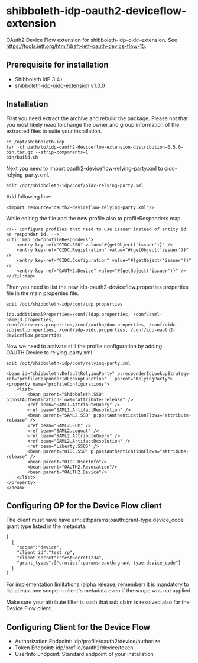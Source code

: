 # shibboleth-idp-oauth2-deviceflow-extension
OAuth2 Device Flow extension for shibboleth-idp-oidc-extension. See https://tools.ietf.org/html/draft-ietf-oauth-device-flow-15.

## Prerequisite for installation
- Shibboleth IdP 3.4+ 
- [shibboleth-idp-oidc-extension](https://github.com/CSCfi/shibboleth-idp-oidc-extension) v1.0.0

## Installation
First you need extract the archive and rebuild the package. Please not that you most likely *need* to change the owner and group information of the extracted files to suite your installation.

    cd /opt/shibboleth-idp
    tar -xf path/to/idp-oauth2-deviceflow-extension-distribution-0.5.0-bin.tar.gz --strip-components=1
    bin/build.sh

Next you need to import oauth2-deviceflow-relying-party.xml to oidc-relying-party.xml.

    edit /opt/shibboleth-idp/conf/oidc-relying-party.xml

Add following line:

    <import resource="oauth2-deviceflow-relying-party.xml"/>
    
While editing the file add the new profile also to profileResponders map.

    <!-- Configure profiles that need to use issuer instead of entity id as responder id. -->
    <util:map id="profileResponders">
        <entry key-ref="OIDC.SSO" value="#{getObject('issuer')}" />
        <entry key-ref="OIDC.Registration" value="#{getObject('issuer')}" />
        <entry key-ref="OIDC.Configuration" value="#{getObject('issuer')}" />
        <entry key-ref="OAUTH2.Device" value="#{getObject('issuer')}" />
    </util:map>

Then you need to list the new idp-oauth2-deviceflow.properties properties file in the main properties file.

    edit /opt/shibboleth-idp/conf/idp.properties

    idp.additionalProperties=/conf/ldap.properties, /conf/saml-nameid.properties, /conf/services.properties,/conf/authn/duo.properties, /conf/oidc-subject.properties, /conf/idp-oidc.properties, /conf/idp-oauth2-deviceflow.properties
    
Now we need to activate still the profile configuration by adding OAUTH.Device to relying-party.xml

    edit /opt/shibboleth-idp/conf/relying-party.xml
    
    <bean id="shibboleth.DefaultRelyingParty" p:responderIdLookupStrategy-ref="profileResponderIdLookupFunction"   parent="RelyingParty">
    <property name="profileConfigurations">
        <list>
            <bean parent="Shibboleth.SSO" p:postAuthenticationFlows="attribute-release" />
            <ref bean="SAML1.AttributeQuery" />
            <ref bean="SAML1.ArtifactResolution" />
            <bean parent="SAML2.SSO" p:postAuthenticationFlows="attribute-release" />
            <ref bean="SAML2.ECP" />
            <ref bean="SAML2.Logout" />
            <ref bean="SAML2.AttributeQuery" />
            <ref bean="SAML2.ArtifactResolution" />
            <ref bean="Liberty.SSOS" />
            <bean parent="OIDC.SSO" p:postAuthenticationFlows="attribute-release" />
            <bean parent="OIDC.UserInfo"/>
            <bean parent="OAUTH2.Revocation"/>
            <bean parent="OAUTH2.Device"/>
        </list>
    </property>
    </bean>

## Configuring OP for the Device Flow client
The client must have have urn:ietf:params:oauth:grant-type:device_code grant type listed in the metadata.

    [
      {
        "scope":"device",
        "client_id":"test_rp",
        "client_secret":"testSecret1234",
        "grant_types":["urn:ietf:params:oauth:grant-type:device_code"]
      }
    ]
 For implementation limitations (alpha release, remember) it is mandatory to list atleast one scope in client's metadata even if the scope was not applied. 

Make sure your attribute filter is such that sub claim is resolved also for the Device Flow client. 

## Configuring Client for the Device Flow

* Authorization Endpoint: idp/profile/oauth2/device/authorize
* Token Endpoint: idp/profile/oauth2/device/token
* UserInfo Endpoint: Standard endpoint of your installation


    
